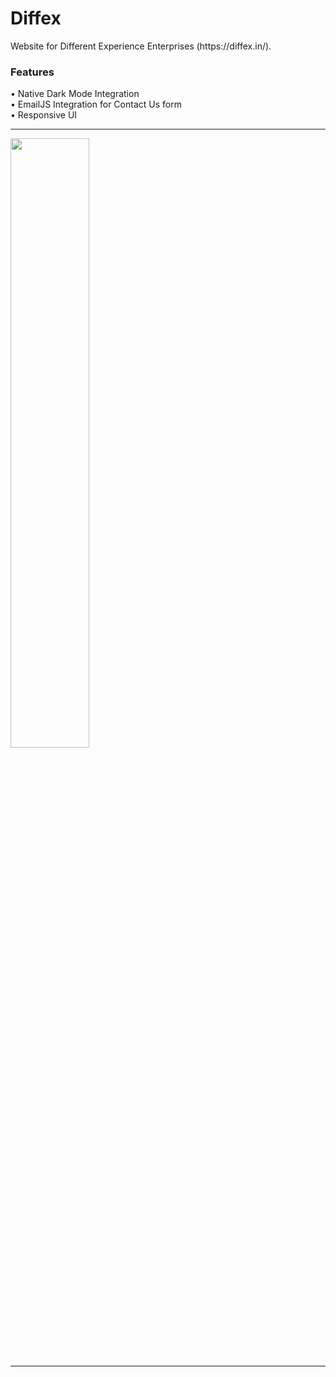 <h1>Diffex</h1>
Website for Different Experience Enterprises (https://diffex.in/).
<h3>Features</h3>
• Native Dark Mode Integration<br>
• EmailJS Integration for Contact Us form<br>
• Responsive UI<br>
<hr>
<img src="https://i.ibb.co/1zB4Z7T/Screenshot-51.png" width="50%">
<hr>
